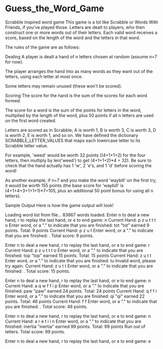 # Guess_the_Word_Game
Scrabble inspired word game
This game is a lot like Scrabble or Words With Friends, if you've played those. Letters are dealt to players, who then construct one or more words out of their letters. Each valid word receives a score, based on the length of the word and the letters in that word.

The rules of the game are as follows:

Dealing
A player is dealt a hand of n letters chosen at random (assume n=7 for now).

The player arranges the hand into as many words as they want out of the letters, using each letter at most once.

Some letters may remain unused (these won't be scored).

Scoring
The score for the hand is the sum of the scores for each word formed.

The score for a word is the sum of the points for letters in the word, multiplied by the length of the word, plus 50 points if all n letters are used on the first word created.

Letters are scored as in Scrabble; A is worth 1, B is worth 3, C is worth 3, D is worth 2, E is worth 1, and so on. We have defined the dictionary SCRABBLE_LETTER_VALUES that maps each lowercase letter to its Scrabble letter value.

For example, 'weed' would be worth 32 points ((4+1+1+2) for the four letters, then multiply by len('weed') to get (4+1+1+2)*4 = 32). Be sure to check that the hand actually has 1 'w', 2 'e's, and 1 'd' before scoring the word!

As another example, if n=7 and you make the word 'waybill' on the first try, it would be worth 155 points (the base score for 'waybill' is (4+1+4+3+1+1+1)*7=105, plus an additional 50 point bonus for using all n letters).

Sample Output
Here is how the game output will look!

Loading word list from file...
   83667 words loaded.
Enter n to deal a new hand, r to replay the last hand, or e to end game: n
Current Hand: p z u t t t o
Enter word, or a "." to indicate that you are finished: tot
"tot" earned 9 points. Total: 9 points
Current Hand: p z u t
Enter word, or a "." to indicate that you are finished: .
Total score: 9 points.

Enter n to deal a new hand, r to replay the last hand, or e to end game: r
Current Hand: p z u t t t o
Enter word, or a "." to indicate that you are finished: top
"top" earned 15 points. Total: 15 points
Current Hand: z u t t
Enter word, or a "." to indicate that you are finished: tu
Invalid word, please try again.
Current Hand: z u t t
Enter word, or a "." to indicate that you are finished: .
Total score: 15 points.

Enter n to deal a new hand, r to replay the last hand, or e to end game: n
Current Hand: a q w f f i p
Enter word, or a "." to indicate that you are finished: paw
"paw" earned 24 points. Total: 24 points
Current Hand: q f f i
Enter word, or a "." to indicate that you are finished: qi
"qi" earned 22 points. Total: 46 points
Current Hand: f f
Enter word, or a "." to indicate that you are finished: .
Total score: 46 points.

Enter n to deal a new hand, r to replay the last hand, or e to end game: n
Current Hand: a r e t i i n
Enter word, or a "." to indicate that you are finished: inertia
"inertia" earned 99 points. Total: 99 points
Run out of letters. Total score: 99 points.

Enter n to deal a new hand, r to replay the last hand, or e to end game: e
